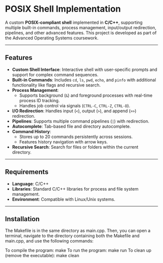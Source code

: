 # POSIX Shell Implementation

A custom **POSIX-compliant shell** implemented in **C/C++**, supporting multiple built-in commands, process management, input/output redirection, pipelines, and other advanced features. This project is developed as part of the Advanced Operating Systems coursework.

---

## Features

- **Custom Shell Interface**: Interactive shell with user-specific prompts and support for complex command sequences.
- **Built-in Commands**: Includes `cd`, `ls`, `pwd`, `echo`, and `pinfo` with additional functionality like flags and recursive search.
- **Process Management**:
  - Supports background (`&`) and foreground processes with real-time process ID tracking.
  - Handles job control via signals (`CTRL-C`, `CTRL-Z`, `CTRL-D`).
- **I/O Redirection**: Handles input (`<`), output (`>`), and append (`>>`) redirection.
- **Pipelines**: Supports multiple command pipelines (`|`) with redirection.
- **Autocomplete**: Tab-based file and directory autocomplete.
- **Command History**:
  - Stores up to 20 commands persistently across sessions.
  - Features history navigation with arrow keys.
- **Recursive Search**: Search for files or folders within the current directory.

---

## Requirements

- **Language**: C/C++
- **Libraries**: Standard C/C++ libraries for process and file system management.
- **Environment**: Compatible with Linux/Unix systems.

---
## Installation

The Makefile is in the same directory as main.cpp. Then, you can open a terminal, navigate to the directory containing both the Makefile and main.cpp, and use the following commands:

To compile the program: make
To run the program: make run
To clean up (remove the executable): make clean

